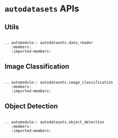 # `autodatasets` APIs

## Utils

```eval_rst

.. automodule:: autodatasets.data_reader
   :members:
   :imported-members:

```

## Image Classification


```eval_rst

.. automodule:: autodatasets.image_classification
   :members:
   :imported-members:

```

## Object Detection

```eval_rst

.. automodule:: autodatasets.object_detection
   :members:
   :imported-members:

```
